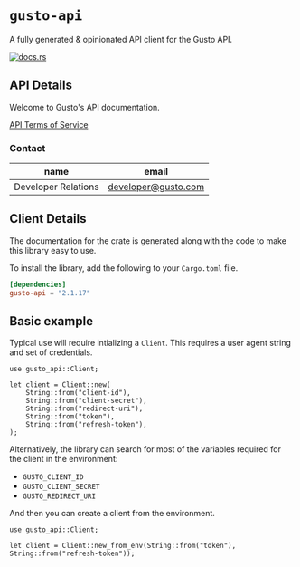 # `gusto-api`

A fully generated & opinionated API client for the Gusto API.

[![docs.rs](https://docs.rs/gusto-api/badge.svg)](https://docs.rs/gusto-api)

## API Details

Welcome to Gusto's API documentation.

[API Terms of Service](https://gusto.com/about/terms/developer-terms-of-service)

### Contact


| name | email |
|----|----|
| Developer Relations | developer@gusto.com |



## Client Details



The documentation for the crate is generated
along with the code to make this library easy to use.


To install the library, add the following to your `Cargo.toml` file.

```toml
[dependencies]
gusto-api = "2.1.17"
```

## Basic example

Typical use will require intializing a `Client`. This requires
a user agent string and set of credentials.

```rust,no_run
use gusto_api::Client;

let client = Client::new(
    String::from("client-id"),
    String::from("client-secret"),
    String::from("redirect-uri"),
    String::from("token"),
    String::from("refresh-token"),
);
```

Alternatively, the library can search for most of the variables required for
the client in the environment:

- `GUSTO_CLIENT_ID`
- `GUSTO_CLIENT_SECRET`
- `GUSTO_REDIRECT_URI`


And then you can create a client from the environment.

```rust,no_run
use gusto_api::Client;

let client = Client::new_from_env(String::from("token"), String::from("refresh-token"));
```
